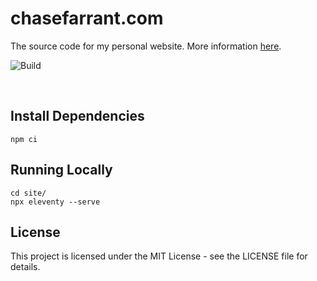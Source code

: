 # chasefarrant.com

The source code for my personal website. More information [here](https://chasefarrant.com/projects/chasefarrant.com/).

![Build](https://github.com/farrantch/chasefarrant.com/actions/workflows/build.yml/badge.svg)

&nbsp;
## Install Dependencies

    npm ci

## Running Locally

    cd site/
    npx eleventy --serve

## License
This project is licensed under the MIT License - see the LICENSE file for details.